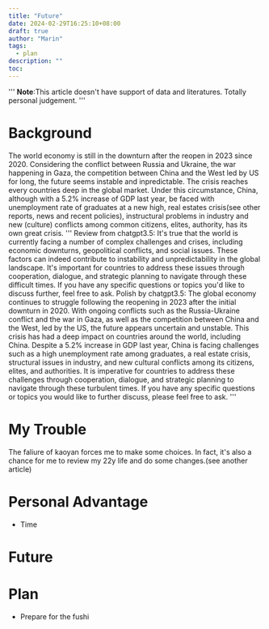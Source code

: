 ```yaml
---
title: "Future"
date: 2024-02-29T16:25:10+08:00
draft: true
author: "Marin"
tags:
  - plan
description: ""
toc: 
---
```


'''
**Note**:This article doesn't have support of data and literatures. Totally personal judgement.
'''
# Background
The world economy is still in the downturn after the reopen in 2023 since 2020. Considering the conflict between Russia and Ukraine, the war happening in Gaza, the competition between China and the West led by US for long, the future seems instable and inpredictable. The crisis reaches every countries deep in the global market. Under this circumstance, China, although with a 5.2% increase of GDP last year, be faced with unemployment rate of graduates at a new high, real estates crisis(see other reports, news and recent policies), instructural problems in industry and new (culture) conflicts among common citizens, elites, authority, has its own great crisis. 
'''
Review from chatgpt3.5:
It's true that the world is currently facing a number of complex challenges and crises, including economic downturns, geopolitical conflicts, and social issues. These factors can indeed contribute to instability and unpredictability in the global landscape. It's important for countries to address these issues through cooperation, dialogue, and strategic planning to navigate through these difficult times. If you have any specific questions or topics you'd like to discuss further, feel free to ask.
Polish by chatgpt3.5:
The global economy continues to struggle following the reopening in 2023 after the initial downturn in 2020. With ongoing conflicts such as the Russia-Ukraine conflict and the war in Gaza, as well as the competition between China and the West, led by the US, the future appears uncertain and unstable. This crisis has had a deep impact on countries around the world, including China. Despite a 5.2% increase in GDP last year, China is facing challenges such as a high unemployment rate among graduates, a real estate crisis, structural issues in industry, and new cultural conflicts among its citizens, elites, and authorities. It is imperative for countries to address these challenges through cooperation, dialogue, and strategic planning to navigate through these turbulent times. If you have any specific questions or topics you would like to further discuss, please feel free to ask.
'''
# My Trouble
The faliure of kaoyan forces me to make some choices. In fact, it's also a chance for me to review my 22y life and do some changes.(see another article)

# Personal Advantage
- Time 

# Future

# Plan
- Prepare for the fushi 